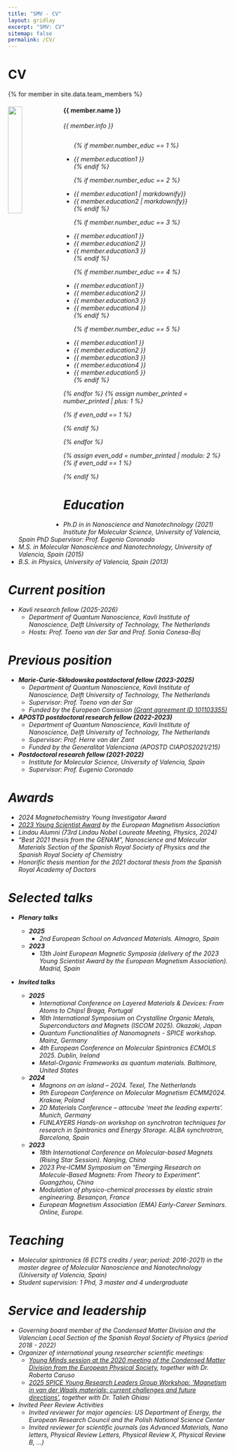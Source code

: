 ```yaml
---
title: "SMV - CV"
layout: gridlay
excerpt: "SMV: CV"
sitemap: false
permalink: /CV/
---
```


# CV
{% for member in site.data.team_members %}
<div class="col-sm-6 clearfix">
  <img src="{{ site.url }}{{ site.baseurl }}/images/CV/{{ member.photo }}" class="img-responsive" width="25%" style="float: left" />
  <h4>{{ member.name }}</h4>
  <i>{{ member.info }} <!--<br>email: <{{ member.email }}></i> -->
  <ul style="overflow: hidden">

  {% if member.number_educ == 1 %}
  <li> {{ member.education1 }} </li>
  {% endif %}

  {% if member.number_educ == 2 %}
  <li> {{ member.education1 | markdownify}} </li>
  <li> {{ member.education2 | markdownify}} </li>
  {% endif %}

  {% if member.number_educ == 3 %}
  <li> {{ member.education1 }} </li>
  <li> {{ member.education2 }} </li>
  <li> {{ member.education3 }} </li>
  {% endif %}

  {% if member.number_educ == 4 %}
  <li> {{ member.education1 }} </li>
  <li> {{ member.education2 }} </li>
  <li> {{ member.education3 }} </li>
  <li> {{ member.education4 }} </li>
  {% endif %}

  {% if member.number_educ == 5 %}
  <li> {{ member.education1 }} </li>
  <li> {{ member.education2 }} </li>
  <li> {{ member.education3 }} </li>
  <li> {{ member.education4 }} </li>
  <li> {{ member.education5 }} </li>
  {% endif %}

  </ul>
</div>
{% endfor %}
{% assign number_printed = number_printed | plus: 1 %}

{% if even_odd == 1 %}
</div>
{% endif %}

{% endfor %}

{% assign even_odd = number_printed | modulo: 2 %}
{% if even_odd == 1 %}
</div>
{% endif %}



Education
======
* Ph.D in in Nanoscience and Nanotechnology (2021)
  Institute for Molecular Science, University of Valencia, Spain
	PhD Supervisor: Prof. Eugenio Coronado
* M.S. in Molecular Nanoscience and Nanotechnology, University of Valencia, Spain (2015)
* B.S. in Physics, University of Valencia, Spain (2013)

Current position
======
* Kavli research fellow (2025-2026)
  * Department of Quantum Nanoscience, Kavli Institute of Nanoscience, Delft University of Technology, The Netherlands
  * Hosts: Prof. Toeno van der Sar and Prof. Sonia Conesa-Boj

Previous position
====== 
* **Marie-Curie-Skłodowska postdoctoral fellow (2023-2025)**
  * Department of Quantum Nanoscience, Kavli Institute of Nanoscience, Delft University of Technology, The Netherlands
  * Supervisor: Prof. Toeno van der Sar
  * Funded by the European Comission [(Grant agreement ID 101103355)](https://cordis.europa.eu/project/id/101103355)
* **APOSTD postdoctoral research fellow (2022-2023)**
  * Department of Quantum Nanoscience, Kavli Institute of Nanoscience, Delft University of Technology, The Netherlands
  * Supervisor: Prof. Herre van der Zant
  * Funded by the Generalitat Valenciana (APOSTD CIAPOS2021/215)
* **Postdoctoral research fellow (2021-2022)**
  * Institute for Molecular Science, University of Valencia, Spain
  * Supervisor: Prof. Eugenio Coronado

Awards
======
* 2024 Magnetochemistry Young Investigator Award 
* [2023 Young Scientist Award](https://magnetism.eu/news/224/38-news.htm) by the European Magnetism Association
* Lindau Alumni (73rd Lindau Nobel Laureate Meeting, Physics, 2024)
* “Best 2021 thesis from the GENAM”, Nanoscience and Molecular Materials Section of the Spanish Royal Society of Physics and the Spanish Royal Society of Chemistry
* Honorific thesis mention for the 2021 doctoral thesis from the Spanish Royal Academy of Doctors

Selected talks
======
  * ***Plenary talks***
    * **2025**
      * 2nd European School on Advanced Materials. Almagro, Spain
    * **2023**
      * 13th  Joint European Magnetic Symposia (delivery of the 2023 Young Scientist Award by the European Magnetism Association). Madrid, Spain

  * ***Invited talks***
    * **2025**
      * International Conference on Layered Materials & Devices: From Atoms to Chips! Braga, Portugal
      * 16th International Symposium on Crystalline Organic Metals, Superconductors and Magnets (ISCOM 2025). Okazaki, Japan
      * Quantum Functionalities of Nanomagnets - SPICE workshop. Mainz, Germany
      * 4th  European Conference on Molecular Spintronics ECMOLS 2025. Dublin, Ireland
      * Metal-Organic Frameworks as quantum materials. Baltimore, United States
    * **2024**
      * Magnons on an island – 2024. Texel, The Netherlands
      * 9th  European Conference on Molecular Magnetism ECMM2024. Krakow, Poland
      * 2D Materials Conference – attocube ‘meet the leading experts’. Munich, Germany
      * FUNLAYERS Hands-on workshop on synchrotron techniques for research in Spintronics and Energy Storage. ALBA synchrotron, Barcelona, Spain
    * **2023**
      * 18th International Conference on Molecular-based Magnets (Rising Star Session). Nanjing, China
      * 2023 Pre-ICMM Symposium on "Emerging Research on Molecule-Based Magnets: From Theory to Experiment". Guangzhou, China
      * Modulation of physico-chemical processes by elastic strain engineering. Besançon, France
      * European Magnetism Association (EMA) Early-Career Seminars. Online, Europe.
 
Teaching
======
  * Molecular spintronics (6 ECTS credits / year; period: 2016-2021) in the master degree of Molecular Nanoscience and Nanotechnology (University of Valencia, Spain)
  * Student supervision: 1 Phd, 3 master and 4 undergraduate
  
Service and leadership
======
* Governing board member of the Condensed Matter Division and the Valencian Local Section of the Spanish Royal Society of Physics (period 2018 - 2022)
* Organizer of international young researcher scientific meetings:
  * [Young Minds session at the 2020 meeting of the Condensed Matter Division from the European Physical Society](https://members.eps.org/blogpost/751263/357485/EPS-Young-Minds-at-the-conference-CMD2020GEFES), together with Dr. Roberta Caruso
  * [2025 SPICE Young Research Leaders Group Workshop: ‘Magnetism in van der Waals materials: current challenges and future directions’](https://www.spice.uni-mainz.de/yrlgw-2025-home/), together with Dr. Talieh Ghiasi
* Invited Peer Review Activities
  * Invited reviewer for major agencies: US Department of Energy, the European Research Council and the Polish National Science Center
  * Invited reviewer for scientific journals (as Advanced Materials, Nano letters, Physical Review Letters, Physical Review X, Physical Review B, …)
